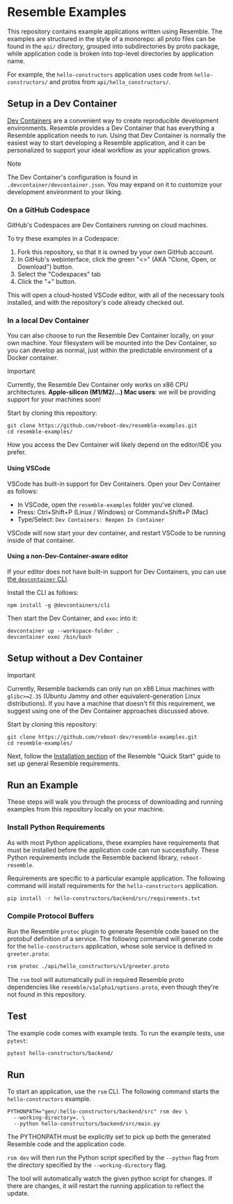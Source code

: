 # Resemble Examples

<!--
TODO: include a frontend in this example.
-->

This repository contains example applications written using Resemble. The
examples are structured in the style of a monorepo: all proto files can be found
in the `api/` directory, grouped into subdirectories by proto package, while application code is broken into top-level directories by
application name.

For example, the `hello-constructors` application uses code from `hello-constructors/` and
protos from `api/hello_constructors/`.

## Setup in a Dev Container

[Dev Containers](https://containers.dev/) are a convenient way to create
reproducible development environments. Resemble provides a Dev Container that
has everything a Resemble application needs to run. Using that Dev Container is
normally the easiest way to start developing a Resemble application, and it can
be personalized to support your ideal workflow as your application grows.

> [!NOTE]
> The Dev Container's configuration is found in
> `.devcontainer/devcontainer.json`. You may expand on it to customize your
> development environment to your liking.

### On a GitHub Codespace

GitHub's Codespaces are Dev Containers running on cloud machines.

To try these examples in a Codespace:

<!-- TODO: screenshots to support this text? -->

1. Fork this repository, so that it is owned by your own GitHub account.
2. In GitHub's webinterface, click the green "<>" (AKA "Clone, Open, or
   Download") button.
3. Select the "Codespaces" tab
4. Click the "+" button.

This will open a cloud-hosted VSCode editor, with all of the necessary tools
installed, and with the repository's code already checked out.

### In a local Dev Container

You can also choose to run the Resemble Dev Container locally, on your own
machine. Your filesystem will be mounted into the Dev Container, so you can
develop as normal, just within the predictable environment of a Docker
container.

> [!IMPORTANT]
> Currently, the Resemble Dev Container only works on x86 CPU architectures.
> **Apple-silicon (M1/M2/...) Mac users**: we will be providing support for your
> machines soon!

Start by cloning this repository:

<!-- TODO: fetch this snippet from a test. -->

```shell
git clone https://github.com/reboot-dev/resemble-examples.git
cd resemble-examples/
```

How you access the Dev Container will likely depend on the editor/IDE you prefer.

#### Using VSCode

VSCode has built-in support for Dev Containers. Open your Dev Container as follows:

- In VSCode, open the `resemble-examples` folder you've cloned.
- Press: Ctrl+Shift+P (Linux / Windows) or Command+Shift+P (Mac)
- Type/Select: `Dev Containers: Reopen In Container`

VSCode will now start your dev container, and restart VSCode to be running
inside of that container.

#### Using a non-Dev-Container-aware editor

If your editor does not have built-in support for Dev Containers, you can use
[the `devcontainer`
CLI](https://code.visualstudio.com/docs/devcontainers/devcontainer-cli).

Install the CLI as follows:

```
npm install -g @devcontainers/cli
```

Then start the Dev Container, and `exec` into it:

```
devcontainer up --workspace-folder .
devcontainer exec /bin/bash
```

## Setup without a Dev Container

> [!IMPORTANT]
> Currently, Resemble backends can only run on x86 Linux machines with
> `glibc>=2.35` (Ubuntu Jammy and other equivalent-generation Linux
> distributions). If you have a machine that doesn't fit this requirement, we
> suggest using one of the Dev Container approaches discussed above.

Start by cloning this repository:

<!-- TODO: fetch this snippet from a test. -->

```shell
git clone https://github.com/reboot-dev/resemble-examples.git
cd resemble-examples/
```

<!-- TODO: Update the Quick Start link below once the Resemble docs are published with a more official address. -->

Next, follow the [Installation
section](https://vigilant-adventure-g31v411.pages.github.io/docs/quick-start#installation)
of the Resemble "Quick Start" guide to set up general Resemble requirements.

## Run an Example

These steps will walk you through the process of downloading and running
examples from this repository locally on your machine.

### Install Python Requirements

As with most Python applications, these examples have requirements that must be
installed before the application code can run successfully. These Python
requirements include the Resemble backend library, `reboot-resemble`.

Requirements are specific to a particular example application. The following
command will install requirements for the `hello-constructors` application.

<!-- MARKDOWN-AUTO-DOCS:START (CODE:src=./readme_test.sh&lines=52-52) -->
<!-- The below code snippet is automatically added from ./readme_test.sh -->
```sh
pip install -r hello-constructors/backend/src/requirements.txt
```
<!-- MARKDOWN-AUTO-DOCS:END -->

### Compile Protocol Buffers

Run the Resemble `protoc` plugin to generate Resemble code based on the protobuf
definition of a service. The following command will generate code for the
`hello-constructors` application, whose sole service is defined in `greeter.proto`:

<!-- MARKDOWN-AUTO-DOCS:START (CODE:src=./readme_test.sh&lines=55-55) -->
<!-- The below code snippet is automatically added from ./readme_test.sh -->
```sh
rsm protoc ./api/hello_constructors/v1/greeter.proto
```
<!-- MARKDOWN-AUTO-DOCS:END -->

The `rsm` tool will automatically pull in required Resemble proto dependencies
like `resemble/v1alpha1/options.proto`, even though they're not found in this
repository.

<!-- TODO: link to the Resemble proto definitions once they are publicly available. -->

## Test

The example code comes with example tests. To run the example tests, use `pytest`:

<!-- MARKDOWN-AUTO-DOCS:START (CODE:src=./readme_test.sh&lines=58-58) -->
<!-- The below code snippet is automatically added from ./readme_test.sh -->
```sh
pytest hello-constructors/backend/
```
<!-- MARKDOWN-AUTO-DOCS:END -->

## Run

To start an application, use the `rsm` CLI. The following command starts the
`hello-constructors` example.

<!--
TODO: include this command in readme_test.sh.
-->

<!--
TODO(benh,zakhar): auto-detect the PROTOPATH.
TODO(rjh): add appropriate `--watch`es. It seems they may not work as desired right now?
-->

```shell
PYTHONPATH="gen/:hello-constructors/backend/src" rsm dev \
  --working-directory=. \
  --python hello-constructors/backend/src/main.py
```

The PYTHONPATH must be explicitly set to pick up both the generated Resemble
code and the application code.

`rsm dev` will then run the Python script specified by the
`--python` flag from the directory specified by the `--working-directory` flag.

The tool will automatically watch the given python script for changes. If there
are changes, it will restart the running application to reflect the update.

<!--
TODO: introduce an `rsm grpcurl` (or `rsm call` or ...) that lets us explore
our backend in another terminal by calling RPCs.
-->
